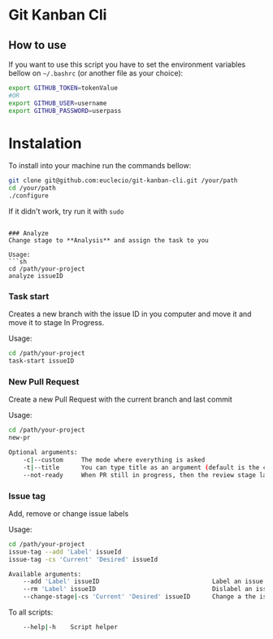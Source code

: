 # Git Kanban Cli

## How to use

If you want to use this script you have to set the environment variables bellow on `~/.bashrc` (or another file as your choice):
```sh
export GITHUB_TOKEN=tokenValue
#OR
export GITHUB_USER=username
export GITHUB_PASSWORD=userpass
```

# Instalation

To install into your machine run the commands bellow:
```sh
git clone git@github.com:euclecio/git-kanban-cli.git /your/path
cd /your/path
./configure
```
If it didn't work, try run it with `sudo`

```

### Analyze
Change stage to **Analysis** and assign the task to you

Usage:
```sh
cd /path/your-project
analyze issueID
```

### Task start
Creates a new branch with the issue ID in you computer and move it and move it to stage In Progress.

Usage:
```sh
cd /path/your-project
task-start issueID
```

### New Pull Request
Create a new Pull Request with the current branch and last commit

Usage:
```sh
cd /path/your-project
new-pr

Optional arguments:
    -c|--custom     The mode where everything is asked
    -t|--title      You can type title as an argument (default is the current branch)
    --not-ready     When PR still in progress, then the review stage label isn't added
```

### Issue tag
Add, remove or change issue labels

Usage:
```sh
cd /path/your-project
issue-tag --add 'Label' issueId
issue-tag -cs 'Current' 'Desired' issueId

Available arguments:
    --add 'Label' issueID                               Label an issue
    --rm 'Label' issueID                                Dislabel an issue
    --change-stage|-cs 'Current' 'Desired' issueID      Change a the issue label stage
```

To all scripts:
```sh
    --help|-h    Script helper
```
